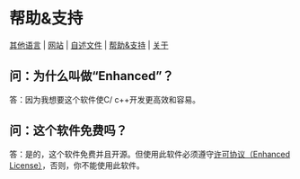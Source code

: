 # 帮助&支持

[其他语言](../Help-Support.Languages.md) | [网站](http://any-possible.github.io/enhanced-website) | [自述文件](README.md) | [帮助&支持](Help-Support.md) | [关于](About.md)

## 问：为什么叫做“Enhanced”？
答：因为我想要这个软件使C/ c++开发更高效和容易。

## 问：这个软件免费吗？
答：是的，这个软件免费并且开源。但使用此软件必须遵守[许可协议（Enhanced License）](../../LICENSE)，否则，你不能使用此软件。
